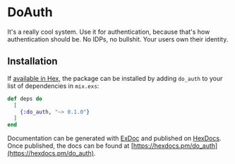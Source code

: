 # DoAuth

It's a really cool system. Use it for authentication, because that's how authentication should be. No IDPs, no bullshit. Your users own their identity.

## Installation

If [available in Hex](https://hex.pm/docs/publish), the package can be installed
by adding `do_auth` to your list of dependencies in `mix.exs`:

```elixir
def deps do
  [
    {:do_auth, "~> 0.1.0"}
  ]
end
```

Documentation can be generated with [ExDoc](https://github.com/elixir-lang/ex_doc)
and published on [HexDocs](https://hexdocs.pm). Once published, the docs can
be found at [https://hexdocs.pm/do_auth](https://hexdocs.pm/do_auth).

